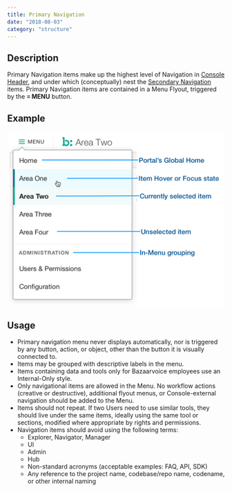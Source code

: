 ```yaml
---
title: Primary Navigation
date: "2018-08-03"
category: "structure"
---
```


## Description
Primary Navigation items make up the highest level of Navigation in [Console Header](../), and under which (conceptually) nest the [Secondary Navigation](../secondary-nav) items. Primary Navigation items are contained in a Menu Flyout, triggered by the  **≡ MENU**  button.

## Example
![An example of the Primary Navigation Menu](../content/2x/primary-menu.png)


## Usage
* Primary navigation menu never displays automatically, nor is triggered by any button, action, or object, other than the button it is visually connected to.
* Items may be grouped with descriptive labels in the menu.
* Items containing data and tools only for Bazaarvoice employees use an Internal-Only style.
* Only navigational items are allowed in the Menu. No workflow actions (creative or destructive), additional flyout menus, or Console-external navigation should be added to the Menu. 
* Items should not repeat. If two Users need to use similar tools, they should live under the same items, ideally using the same tool or sections, modified where appropriate by rights and permissions.
* Navigation items should avoid using the following terms:
    * Explorer, Navigator, Manager
    * UI
    * Admin
    * Hub
    * Non-standard acronyms (acceptable examples: FAQ, API, SDK)
    * Any reference to the project name, codebase/repo name, codename, or other internal naming 